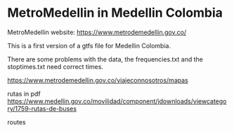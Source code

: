 # MetroMedellin in Medellin Colombia
MetroMedellin website: https://www.metrodemedellin.gov.co/

This is a first version of a gtfs file for Medellin Colombia.

There are some problems with the data, the frequencies.txt and the stoptimes.txt need correct times. 

https://www.metrodemedellin.gov.co/viajeconnosotros/mapas 

rutas in pdf https://www.medellin.gov.co/movilidad/component/jdownloads/viewcategory/1759-rutas-de-buses

routes

